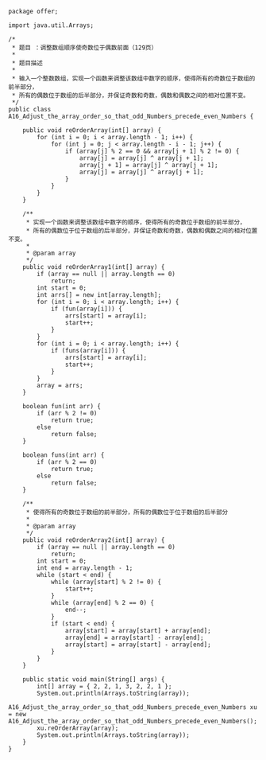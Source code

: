 	package offer;
	
	import java.util.Arrays;
	
	/*
	 * 题目 ：调整数组顺序使奇数位于偶数前面（129页）
	 * 
	 * 题目描述
	 * 
	 * 输入一个整数数组，实现一个函数来调整该数组中数字的顺序，使得所有的奇数位于数组的前半部分，
	 * 所有的偶数位于数组的后半部分，并保证奇数和奇数，偶数和偶数之间的相对位置不变。
	 */
	public class A16_Adjust_the_array_order_so_that_odd_Numbers_precede_even_Numbers {
	
		public void reOrderArray(int[] array) {
			for (int i = 0; i < array.length - 1; i++) {
				for (int j = 0; j < array.length - i - 1; j++) {
					if (array[j] % 2 == 0 && array[j + 1] % 2 != 0) {
						array[j] = array[j] ^ array[j + 1];
						array[j + 1] = array[j] ^ array[j + 1];
						array[j] = array[j] ^ array[j + 1];
					}
				}
			}
		}
	
		/**
		 * 实现一个函数来调整该数组中数字的顺序，使得所有的奇数位于数组的前半部分，
		 * 所有的偶数位于位于数组的后半部分，并保证奇数和奇数，偶数和偶数之间的相对位置不变。
		 * 
		 * @param array
		 */
		public void reOrderArray1(int[] array) {
			if (array == null || array.length == 0)
				return;
			int start = 0;
			int arrs[] = new int[array.length];
			for (int i = 0; i < array.length; i++) {
				if (fun(array[i])) {
					arrs[start] = array[i];
					start++;
				}
			}
			for (int i = 0; i < array.length; i++) {
				if (funs(array[i])) {
					arrs[start] = array[i];
					start++;
				}
			}
			array = arrs;
		}
	
		boolean fun(int arr) {
			if (arr % 2 != 0)
				return true;
			else
				return false;
		}
	
		boolean funs(int arr) {
			if (arr % 2 == 0)
				return true;
			else
				return false;
		}
	
		/**
		 * 使得所有的奇数位于数组的前半部分，所有的偶数位于位于数组的后半部分
		 * 
		 * @param array
		 */
		public void reOrderArray2(int[] array) {
			if (array == null || array.length == 0)
				return;
			int start = 0;
			int end = array.length - 1;
			while (start < end) {
				while (array[start] % 2 != 0) {
					start++;
				}
				while (array[end] % 2 == 0) {
					end--;
				}
				if (start < end) {
					array[start] = array[start] + array[end];
					array[end] = array[start] - array[end];
					array[start] = array[start] - array[end];
				}
			}
		}
	
		public static void main(String[] args) {
			int[] array = { 2, 2, 1, 3, 2, 2, 1 };
			System.out.println(Arrays.toString(array));
			A16_Adjust_the_array_order_so_that_odd_Numbers_precede_even_Numbers xu = new A16_Adjust_the_array_order_so_that_odd_Numbers_precede_even_Numbers();
			xu.reOrderArray(array);
			System.out.println(Arrays.toString(array));
		}
	}
